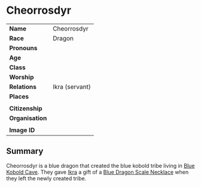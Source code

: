 # Cheorrosdyr

|||
| --- | --- |
| **Name** | Cheorrosdyr | character.3
| **Race** | Dragon |
| **Pronouns** | |
| **Age** | |
| **Class** | |
| **Worship** | |
| **Relations** | Ikra (servant) |
| **Places** | |
|||
| **Citizenship** | |
| **Organisation** | |
|||
| **Image ID** | |

## Summary

Cheorrosdyr is a blue dragon that created the blue kobold tribe living in [Blue Kobold Cave](../places/caves/blue-kobold-cave.md). They gave [Ikra](ikra.md) a gift of a [Blue Dragon Scale Necklace](../items/blue-dragon-scale-necklace.md) when they left the newly created tribe.
